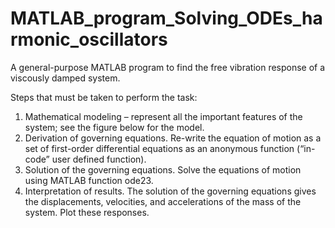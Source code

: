 # MATLAB_program_Solving_ODEs_harmonic_oscillators
A general-purpose MATLAB program to find the free vibration response of a viscously damped system.

Steps that must be taken to perform the task:
1. Mathematical modeling – represent all the important features of the system; see the figure below for the model.
2. Derivation of governing equations. Re-write the equation of motion as a set of first-order differential equations as an anonymous function (“in-code” user defined function).
3. Solution of the governing equations. Solve the equations of motion using MATLAB function ode23.
4. Interpretation of results. The solution of the governing equations gives the displacements, velocities, and accelerations of the mass of the system. Plot these responses.
